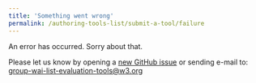 ```yaml
---
title: 'Something went wrong'
permalink: /authoring-tools-list/submit-a-tool/failure
---
```


<!-- markdownlint-disable no-inline-html -->

<div style="grid-column: 2 / span 8">

<style>
{% include wai-authoring-tools-list/css/styles.css %}
main > header { grid-column: 2 / span 8; }
</style>

<div class="result-status-message">
<p>An error has occurred. Sorry about that.</p>
<p>Please let us know by opening a <a href="https://github.com/w3c/wai-evaluation-tools-list/issues/new">new GitHub issue</a> or sending e-mail to: <a href="mailto:group-wai-list-evaluation-tools@w3.org?subject=Something%20went%20wrong">group-wai-list-evaluation-tools@w3.org</a></p>
</div>

</div>
